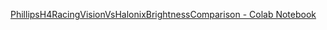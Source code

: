 [PhillipsH4RacingVisionVsHalonixBrightnessComparison - Colab Notebook](https://colab.research.google.com/github/lihas/colab-notebooks/blob/main/PhillipsH4RacingVisionVsHalonixBrightnessComparison/PhillipsH4RacingVisionVsHalonixBrightnessComparison.ipynb)